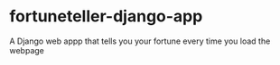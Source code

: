 # fortuneteller-django-app
A Django web appp that tells you your fortune every time you load the webpage
